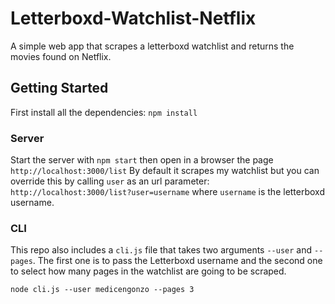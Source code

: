 # Letterboxd-Watchlist-Netflix
A simple web app that scrapes a letterboxd watchlist and returns the movies found on Netflix.

## Getting Started
First install all the dependencies: `npm install`

### Server
Start the server with `npm start` then open in a browser the page `http://localhost:3000/list`
By default it scrapes my watchlist but you can override this by calling `user` as an url parameter: `http://localhost:3000/list?user=username` where `username` is the letterboxd username.

### CLI
This repo also includes a `cli.js` file that takes two arguments `--user` and `--pages`. The first one is to pass the Letterboxd username and the second one to select how many pages in the watchlist are going to be scraped.

`node cli.js --user medicengonzo --pages 3`
